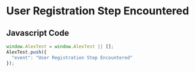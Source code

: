 # User Registration Step Encountered

### 

## Javascript Code
```js
window.AlexTest = window.AlexTest || [];
AlexTest.push({
  "event": "User Registration Step Encountered"
});
```




